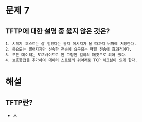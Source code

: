 # 문제 7
## TFTP에 대한 설명 중 옳지 않은 것은?
	1. 시작지 호스트는 잘 받았다는 통지 메시지가 올 때까지 버퍼에 저장한다.
	2. 중요도는 떨어지지만 신속한 전송이 요구되는 파일 전송에 효과적이다.
	3. 모든 데이터는 512바이트로 된 고정된 길이의 패킷으로 되어 있다.
	4. 보호등급을 추가하여 데이터 스트림의 위아래로 TCP 체크섬이 있게 한다.


# 해설
## TFTP란?
 - ㅆ
<!--stackedit_data:
eyJoaXN0b3J5IjpbOTAxNjQyMjQ0XX0=
-->